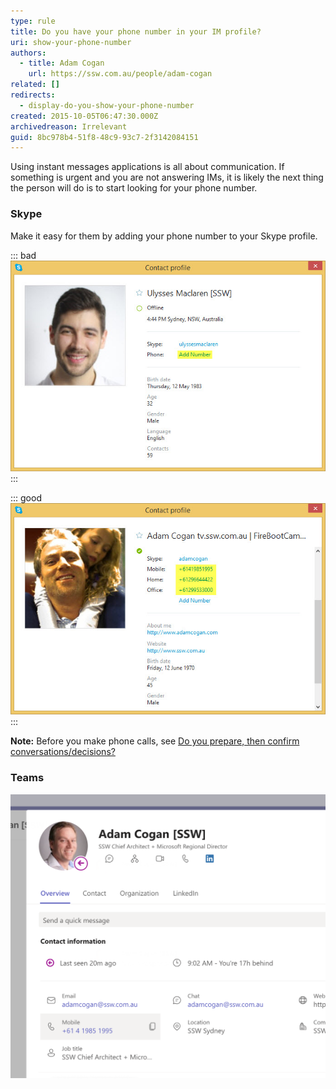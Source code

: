 ```yaml
---
type: rule
title: Do you have your phone number in your IM profile?
uri: show-your-phone-number
authors:
  - title: Adam Cogan
    url: https://ssw.com.au/people/adam-cogan
related: []
redirects:
  - display-do-you-show-your-phone-number
created: 2015-10-05T06:47:30.000Z
archivedreason: Irrelevant
guid: 8bc978b4-51f8-48c9-93c7-2f3142084151
---
```

Using instant messages applications is all about communication. If something is urgent and you are not answering IMs, it is likely the next thing the person will do is to start looking for your phone number.

<!--endintro-->

### Skype

Make it easy for them by adding your phone number to your Skype profile.

::: bad
![Figure: Bad example - To contact this person via the phone I will have to ask them for their number](Bad-Example-no-number.jpg)
:::

::: good
![Figure: Good example - People are showing their phone numbers to allow urgent issues to be resolved](Good-Example-numbers-listed.jpg)
:::

**Note:** Before you make phone calls, see [Do you prepare, then confirm conversations/decisions?](/do-you-prepare-then-confirm-conversations-decisions)

### Teams

![Figure: Phone number is easy to access in Microsoft Teams' profiles](teams-phone-number.png)